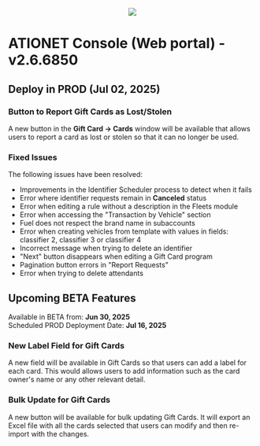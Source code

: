 <p align="center">
  <img src="https://github.com/Ationet/ationetdocs/raw/master/Content/Images/ATIOnetLogo_250x70.png" />
</p>

# ATIONET Console (Web portal) - v2.6.6850

## Deploy in PROD (Jul 02, 2025)

### Button to Report Gift Cards as Lost/Stolen
A new button in the **Gift Card -> Cards** window will be available that allows users to report a card as lost or stolen so that it can no longer be used.

### Fixed Issues
The following issues have been resolved:
  - Improvements in the Identifier Scheduler process to detect when it fails
  - Error where identifier requests remain in **Canceled** status
  - Error when editing a rule without a description in the Fleets module
  - Error when accessing the "Transaction by Vehicle" section
  - Fuel does not respect the brand name in subaccounts
  - Error when creating vehicles from template with values in fields: classifier 2, classifier 3 or classifier 4 
  - Incorrect message when trying to delete an identifier
  - "Next" button disappears when editing a Gift Card program
  - Pagination button errors in "Report Requests"
  - Error when trying to delete attendants

## Upcoming BETA Features
Available in BETA from: **Jun 30, 2025** <br>
Scheduled PROD Deployment Date: **Jul 16, 2025**

### New **Label** Field for Gift Cards
A new field will be available in Gift Cards so that users can add a label for each card. This would allows users to add information such as the card owner's name or any other relevant detail.

### Bulk Update for Gift Cards
A new button will be available for bulk updating Gift Cards. It will export an Excel file with all the cards selected that users can modify and then re-import with the changes.
